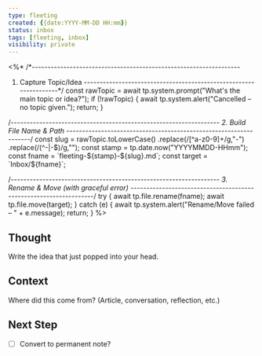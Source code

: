 ```yaml
---
type: fleeting
created: {{date:YYYY-MM-DD HH:mm}}
status: inbox
tags: [fleeting, inbox]
visibility: private
---
```

<%*
/*------------------------------------------------------------------
  1. Capture Topic/Idea
------------------------------------------------------------------*/
const rawTopic = await tp.system.prompt("What's the main topic or idea?");
if (!rawTopic) {
  await tp.system.alert("Cancelled – no topic given.");
  return;
}

/*------------------------------------------------------------------
  2. Build File Name & Path
------------------------------------------------------------------*/
const slug   = rawTopic.toLowerCase()
                       .replace(/[^a-z0-9]+/g,"-")
                       .replace(/(^-|-$)/g,"");
const stamp  = tp.date.now("YYYYMMDD-HHmm");
const fname  = `fleeting-${stamp}-${slug}.md`;
const target = `Inbox/${fname}`;

/*------------------------------------------------------------------
  3. Rename & Move (with graceful error)
------------------------------------------------------------------*/
try {
  await tp.file.rename(fname);
  await tp.file.move(target);
} catch (e) {
  await tp.system.alert("Rename/Move failed – " + e.message);
  return;
}
%>
<!--
NOTE: This file uses a static date for validation. For new notes, use:
created: <% tp.date.now("YYYY-MM-DD HH:mm") %>
-->

## Thought  
Write the idea that just popped into your head.

## Context  
Where did this come from? (Article, conversation, reflection, etc.)

## Next Step  
- [ ] Convert to permanent note?
